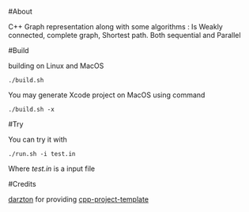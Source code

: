#About 

C++ Graph representation along with some algorithms : Is Weakly connected, complete graph, Shortest path. Both sequential and Parallel

#Build

building on Linux and MacOS

```
./build.sh 
```

You may generate Xcode project on MacOS using command
```
./build.sh -x
```

#Try

You can try it with

```
./run.sh -i test.in
```

Where *test.in* is a input file

#Credits

[darzton](https://github.com/dartzon) for providing [cpp-project-template](https://github.com/dartzon/cpp-project-template)
